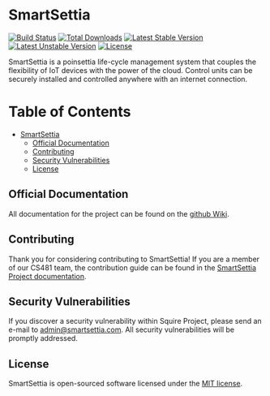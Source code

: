 # SmartSettia

[![Build Status](https://travis-ci.org/uidaho/smartsettia.svg?branch=master)](https://travis-ci.org/uidaho/smartsettia)
[![Total Downloads](https://poser.pugx.org/uidaho/smartsettia/d/total.svg)](https://packagist.org/packages/uidaho/smartsettia)
[![Latest Stable Version](https://poser.pugx.org/uidaho/smartsettia/v/stable.svg)](https://packagist.org/packages/uidaho/smartsettia)
[![Latest Unstable Version](https://poser.pugx.org/uidaho/smartsettia/v/unstable.svg)](https://packagist.org/packages/uidaho/smartsettia)
[![License](https://poser.pugx.org/uidaho/smartsettia/license.svg)](https://packagist.org/packages/uidaho/smartsettia)

SmartSettia is a poinsettia life-cycle management system that couples the flexibility of IoT devices with the power of the cloud. Control units can be securely installed and controlled anywhere with an internet connection.

Table of Contents
=================

  * [SmartSettia](#smartsettia)
    * [Official Documentation](#official-documentation)
    * [Contributing](#contributing)
    * [Security Vulnerabilities](#security-vulnerabilities)
    * [License](#license)

## Official Documentation

All documentation for the project can be found on the [github Wiki](https://github.com/uidaho/smartsettia/wiki).

## Contributing

Thank you for considering contributing to SmartSettia! If you are a member of our CS481 team, the contribution guide can be found in the [SmartSettia Project documentation](https://github.com/uidaho/smartsettia/wiki/Contributions).

## Security Vulnerabilities

If you discover a security vulnerability within Squire Project, please send an e-mail to admin@smartsettia.com. All security vulnerabilities will be promptly addressed.

## License

SmartSettia is open-sourced software licensed under the [MIT license](http://opensource.org/licenses/MIT).
